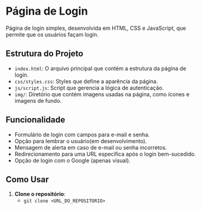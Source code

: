 # Página de Login

Página de login simples, desenvolvida em HTML, CSS e JavaScript, que permite que os usuários façam login.

## Estrutura do Projeto

- `index.html`: O arquivo principal que contém a estrutura da página de login.
- `css/styles.css`: Styles que define a aparência da página.
- `js/script.js`: Script que gerencia a lógica de autenticação.
- `img/`: Diretório que contém imagens usadas na página, como ícones e imagens de fundo.

## Funcionalidade

- Formulário de login com campos para e-mail e senha.
- Opção para lembrar o usuário(em desenvolvimento).
- Mensagem de alerta em caso de e-mail ou senha incorretos.
- Redirecionamento para uma URL específica após o login bem-sucedido.
- Opção de login com o Google (apenas visual).

## Como Usar

1. **Clone o repositório**:
   - `git clone <URL_DO_REPOSITORIO>`
